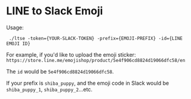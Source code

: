 # LINE to Slack Emoji
Usage:
```shellscript
 ./ltse -token={YOUR-SLACK-TOKEN} -prefix={EMOJI-PREFIX} -id={LINE EMOJI ID}
```

For example, if you'd like to upload the emoji sticker:  
`https://store.line.me/emojishop/product/5e4f906cd8824d19066dfc58/en`  

The `id` would be `5e4f906cd8824d19066dfc58`.

If your prefix is `shiba_puppy`, and the emoji code in Slack would be `shiba_puppy_1`, `shiba_puppy_2`...etc.